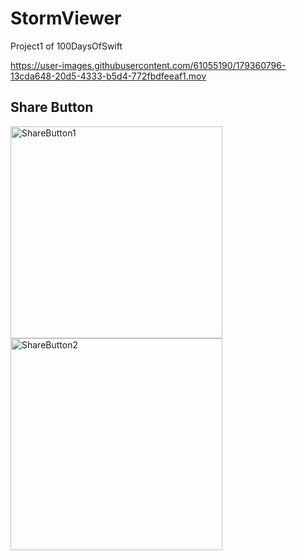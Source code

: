 # StormViewer
Project1 of 100DaysOfSwift

https://user-images.githubusercontent.com/61055190/179360796-13cda648-20d5-4333-b5d4-772fbdfeeaf1.mov

## Share Button
<img width="339" alt="ShareButton1" src="https://user-images.githubusercontent.com/61055190/179803300-45c1ccd3-db61-4855-915d-c2de0b3d1a95.png">
<img width="339" alt="ShareButton2" src="https://user-images.githubusercontent.com/61055190/179803333-b59d4005-adc6-493c-a164-86f410f98207.png">
